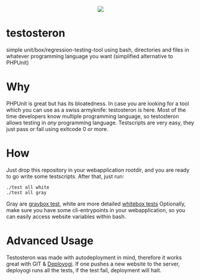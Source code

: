 <p align="center"><img src="https://www.dropbox.com/s/fu1cdwd3it31qvq/yoda-deploy.jpg?dl=1"/></p>

testosteron
===========

simple unit/box/regression-testing-tool using bash, directories and files in whatever programming language you want (simplified alternative to PHPUnit)

Why
===
PHPUnit is great but has its bloatedness. In case you are looking for a tool which you can use as a swiss armyknife: testosteron is here.
Most of the time developers know multiple programming language, so testosteron allows testing in *any* programming language.
Testscripts are very easy, they just pass or fail using exitcode 0 or more.

How
===
Just drop this repository in your webapplication rootdir, and you are ready to go write some testscripts.
After that, just run:

    ./test all white
    ./test all gray

Gray are [graybox test](http://en.wikipedia.org/wiki/Gray_box_testing), white are more detailed [whitebox tests](http://en.wikipedia.org/wiki/White-box_testing)
Optionally, make sure you have some cli-entrypoints in your webapplication, so you can easily access website variables within bash.

Advanced Usage
==============
Testosteron was made with autodeployment in mind, therefore it works great with GIT & [Deployogi](https://github.com/coderofsalvation/deployogi).
If one pushes a new website to the server, deployogi runs all the tests, if the test fail, deployment will halt.
